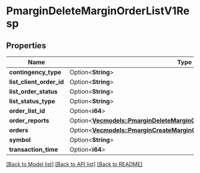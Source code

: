 # PmarginDeleteMarginOrderListV1Resp

## Properties

Name | Type | Description | Notes
------------ | ------------- | ------------- | -------------
**contingency_type** | Option<**String**> |  | [optional]
**list_client_order_id** | Option<**String**> |  | [optional]
**list_order_status** | Option<**String**> |  | [optional]
**list_status_type** | Option<**String**> |  | [optional]
**order_list_id** | Option<**i64**> |  | [optional]
**order_reports** | Option<[**Vec<models::PmarginDeleteMarginOrderListV1RespOrderReportsInner>**](PmarginDeleteMarginOrderListV1Resp_orderReports_inner.md)> |  | [optional]
**orders** | Option<[**Vec<models::PmarginCreateMarginOrderOcoV1RespOrdersInner>**](PmarginCreateMarginOrderOcoV1Resp_orders_inner.md)> |  | [optional]
**symbol** | Option<**String**> |  | [optional]
**transaction_time** | Option<**i64**> |  | [optional]

[[Back to Model list]](../README.md#documentation-for-models) [[Back to API list]](../README.md#documentation-for-api-endpoints) [[Back to README]](../README.md)


